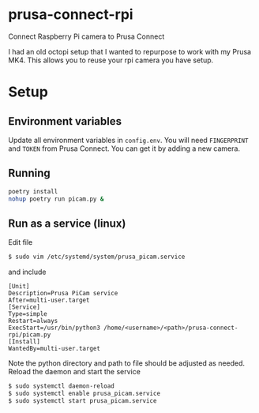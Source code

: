 # prusa-connect-rpi
Connect Raspberry Pi camera to Prusa Connect

I had an old octopi setup that I wanted to repurpose to work with my Prusa MK4. This allows you to reuse your rpi camera you have setup.

# Setup

## Environment variables
Update all environment variables in `config.env`. You will need `FINGERPRINT` and `TOKEN` from Prusa Connect. You can get it by adding a new camera.

## Running
```bash
poetry install
nohup poetry run picam.py &
```

## Run as a service (linux)
Edit file
```bash
$ sudo vim /etc/systemd/system/prusa_picam.service
```
and include
```
[Unit]
Description=Prusa PiCam service
After=multi-user.target
[Service]
Type=simple
Restart=always
ExecStart=/usr/bin/python3 /home/<username>/<path>/prusa-connect-rpi/picam.py
[Install]
WantedBy=multi-user.target
```
Note the python directory and path to file should be adjusted as needed. Reload the daemon and start the service
```bash
$ sudo systemctl daemon-reload
$ sudo systemctl enable prusa_picam.service
$ sudo systemctl start prusa_picam.service
```
